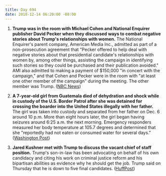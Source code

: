 ```yaml
---
title: Day 694
date: 2018-12-14 06:20:00 -08:00
---
```


1. **Trump was in the room with Michael Cohen and National Enquirer publisher David Pecker when they discussed ways to combat negative stories about Trump's relationships with women.** The National Enquirer's parent company, American Media Inc., admitted as part of a non-prosecution agreement that "Pecker offered to help deal with negative stories about that presidential candidate's relationships with women by, among other things, assisting the campaign in identifying such stories so they could be purchased and their publication avoided." AMI also admitted to making a payment of $150,000 "in concert with the campaign," and that Cohen and Pecker were in the room with "at least one other member of the campaign" during the meeting. The other member was Trump. ([NBC News](https://www.nbcnews.com/politics/justice-department/trump-was-room-during-hush-money-discussions-nbc-news-confirms-n947536))

2. **A 7-year-old girl from Guatemala died of dehydration and shock while in custody of the U.S. Border Patrol after she was detained for crossing the boarder into the United States illegally with her father.** The girl was taken into custody and separated from her father on Dec. 6 around 10 p.m. More than eight hours later, the girl began having seizures around 6:25 a.m. the next morning. Emergency responders measured her body temperature at 105.7 degrees and determined that she "reportedly had not eaten or consumed water for several days." ([Washington Post](https://www.washingtonpost.com/world/national-security/7-year-old-migrant-girl-taken-into-border-patrol-custody-dies-of-dehydration-exhaustion/2018/12/13/8909e356-ff03-11e8-862a-b6a6f3ce8199_story.html?noredirect=on&utm_term=.66ee0ef11cb1))

3. **Jared Kushner met with Trump to discuss the vacant chief of staff position.** Trump's son-in-law has been advocating on behalf of his own candidacy and citing his work on criminal justice reform and his bipartisan abilities as evidence why he should get the job. Trump said on Thursday that he is down to five final candidates. ([HuffPost](https://www.huffingtonpost.com/entry/donald-trump-chief-of-staff-jared-kushner_us_5c12c616e4b0f60cfa277b93))